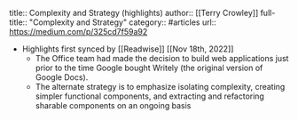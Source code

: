 title:: Complexity and Strategy (highlights)
author:: [[Terry Crowley]]
full-title:: "Complexity and Strategy"
category:: #articles
url:: https://medium.com/p/325cd7f59a92

- Highlights first synced by [[Readwise]] [[Nov 18th, 2022]]
	- The Office team had made the decision to build web applications just prior to the time Google bought Writely (the original version of Google Docs).
	- The alternate strategy is to emphasize isolating complexity, creating simpler functional components, and extracting and refactoring sharable components on an ongoing basis